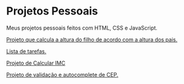 # Projetos Pessoais
 Meus projetos pessoais feitos com HTML, CSS e JavaScript.

<p><a href="https://matheus-aguiarr.github.io/projetos-pessoais/calculaaltura/index.html" target="_blank">Projeto que calcula a altura do filho de acordo com a altura dos pais.</a></p>
<p><a href="https://matheus-aguiarr.github.io/projetos-pessoais/listadetarefas/todo.html" target="_blank">Lista de tarefas.</a></p>
<P><a href="https://matheus-aguiarr.github.io/projetos-pessoais/calculadoraIMC/index.html" target="_blank">Projeto de Calcular IMC</a></P>
<p><a href="https://matheus-aguiarr.github.io/projetos-pessoais/validacep/index.html" target="_blank">Projeto de validação e autocomplete de CEP.</a></p>